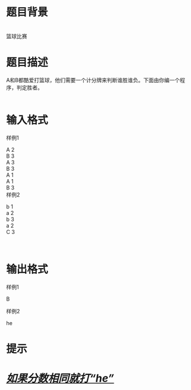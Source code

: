 # 

 
 # 题目背景 
<p><br />
篮球比赛</p> 

 
 # 题目描述 
<p>A和B都酷爱打篮球，他们需要一个计分牌来判断谁胜谁负。下面由你编一个程序，判定胜者。<br />
&nbsp;</p> 

 
 # 输入格式 
<p>样例1</p>

<p>A&nbsp;2<br />
B&nbsp;3<br />
A&nbsp;3<br />
B&nbsp;3<br />
A&nbsp;1<br />
A&nbsp;1<br />
B&nbsp;3<br />
样例2</p>

<p>b&nbsp;1<br />
a&nbsp;2<br />
b&nbsp;3<br />
a&nbsp;2<br />
C&nbsp;3</p>

<p>&nbsp;</p> 

 
 # 输出格式 
<p>样例1</p>

<p>B</p>

<p>样例2</p>

<p>he</p> 

 
 # 提示 
<h1 style="font-style: italic;"><u><strong>如果分数相同就打&ldquo;he&rdquo;</strong></u></h1> 
